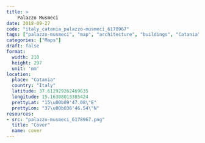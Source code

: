 ```yaml
---
title: > 
    Palazzo Musmeci
date: 2018-09-27
code: "italy_catania_palazzo-musmeci_6178967"
tags: ["palazzo-musmeci", "map", "architecture", "buildings", "Catania", "Italy"]
categories: ["Maps"]
draft: false
format:
  width: 210
  height: 297
  unit: 'mm'
location:
  place: "Catania"
  country: "Italy"
  latitude: 37.612929262469635
  longitude: 15.16308013385424
  prettyLat: "15\u00b09'47.08\"E"
  prettyLon: "37\u00b036'46.54\"N"
resources:
- src: "palazzo-musmeci_6178967.png"
  title: "Cover"
  name: cover
---
```

